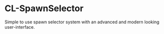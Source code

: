 # CL-SpawnSelector
Simple to use spawn selector system with an advanced and modern looking user-interface.
